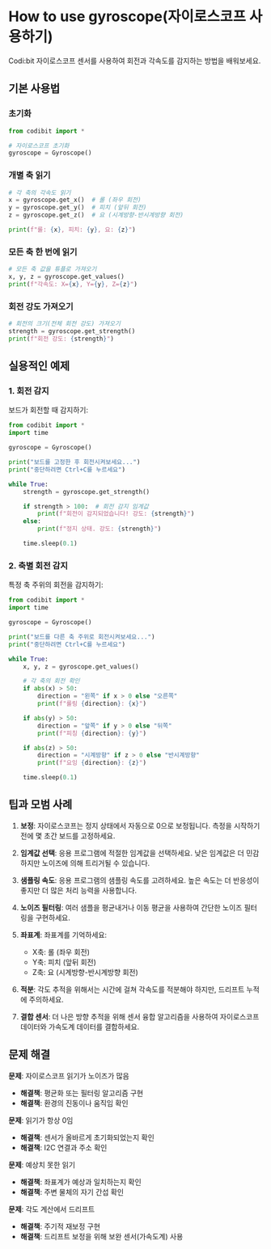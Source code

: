 # How to use gyroscope(자이로스코프 사용하기)

Codi:bit 자이로스코프 센서를 사용하여 회전과 각속도를 감지하는 방법을 배워보세요.

## 기본 사용법

### 초기화

```python
from codibit import *

# 자이로스코프 초기화
gyroscope = Gyroscope()
```

### 개별 축 읽기

```python
# 각 축의 각속도 읽기
x = gyroscope.get_x()  # 롤 (좌우 회전)
y = gyroscope.get_y()  # 피치 (앞뒤 회전)
z = gyroscope.get_z()  # 요 (시계방향-반시계방향 회전)

print(f"롤: {x}, 피치: {y}, 요: {z}")
```

### 모든 축 한 번에 읽기

```python
# 모든 축 값을 튜플로 가져오기
x, y, z = gyroscope.get_values()
print(f"각속도: X={x}, Y={y}, Z={z}")
```

### 회전 강도 가져오기

```python
# 회전의 크기(전체 회전 강도) 가져오기
strength = gyroscope.get_strength()
print(f"회전 강도: {strength}")
```

## 실용적인 예제

### 1. 회전 감지

보드가 회전할 때 감지하기:

```python
from codibit import *
import time

gyroscope = Gyroscope()

print("보드를 고정한 후 회전시켜보세요...")
print("중단하려면 Ctrl+C를 누르세요")

while True:
    strength = gyroscope.get_strength()

    if strength > 100:  # 회전 감지 임계값
        print(f"회전이 감지되었습니다! 강도: {strength}")
    else:
        print(f"정지 상태. 강도: {strength}")

    time.sleep(0.1)
```

### 2. 축별 회전 감지

특정 축 주위의 회전을 감지하기:

```python
from codibit import *
import time

gyroscope = Gyroscope()

print("보드를 다른 축 주위로 회전시켜보세요...")
print("중단하려면 Ctrl+C를 누르세요")

while True:
    x, y, z = gyroscope.get_values()

    # 각 축의 회전 확인
    if abs(x) > 50:
        direction = "왼쪽" if x > 0 else "오른쪽"
        print(f"롤링 {direction}: {x}")

    if abs(y) > 50:
        direction = "앞쪽" if y > 0 else "뒤쪽"
        print(f"피칭 {direction}: {y}")

    if abs(z) > 50:
        direction = "시계방향" if z > 0 else "반시계방향"
        print(f"요잉 {direction}: {z}")

    time.sleep(0.1)
```



## 팁과 모범 사례

1. **보정**: 자이로스코프는 정지 상태에서 자동으로 0으로 보정됩니다. 측정을 시작하기 전에 몇 초간 보드를 고정하세요.

2. **임계값 선택**: 응용 프로그램에 적절한 임계값을 선택하세요. 낮은 임계값은 더 민감하지만 노이즈에 의해 트리거될 수 있습니다.

3. **샘플링 속도**: 응용 프로그램의 샘플링 속도를 고려하세요. 높은 속도는 더 반응성이 좋지만 더 많은 처리 능력을 사용합니다.

4. **노이즈 필터링**: 여러 샘플을 평균내거나 이동 평균을 사용하여 간단한 노이즈 필터링을 구현하세요.

5. **좌표계**: 좌표계를 기억하세요:
   - X축: 롤 (좌우 회전)
   - Y축: 피치 (앞뒤 회전)
   - Z축: 요 (시계방향-반시계방향 회전)

6. **적분**: 각도 추적을 위해서는 시간에 걸쳐 각속도를 적분해야 하지만, 드리프트 누적에 주의하세요.

7. **결합 센서**: 더 나은 방향 추적을 위해 센서 융합 알고리즘을 사용하여 자이로스코프 데이터와 가속도계 데이터를 결합하세요.

## 문제 해결

**문제**: 자이로스코프 읽기가 노이즈가 많음
- **해결책**: 평균화 또는 필터링 알고리즘 구현
- **해결책**: 환경의 진동이나 움직임 확인

**문제**: 읽기가 항상 0임
- **해결책**: 센서가 올바르게 초기화되었는지 확인
- **해결책**: I2C 연결과 주소 확인

**문제**: 예상치 못한 읽기
- **해결책**: 좌표계가 예상과 일치하는지 확인
- **해결책**: 주변 물체의 자기 간섭 확인

**문제**: 각도 계산에서 드리프트
- **해결책**: 주기적 재보정 구현
- **해결책**: 드리프트 보정을 위해 보완 센서(가속도계) 사용